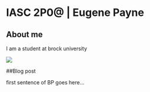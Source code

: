# IASC 2P0@ | Eugene Payne

## About me 

I am a student at brock university 

![](imagez/goodBoy.jpeg)

##Blog post

first sentence of BP goes here...
